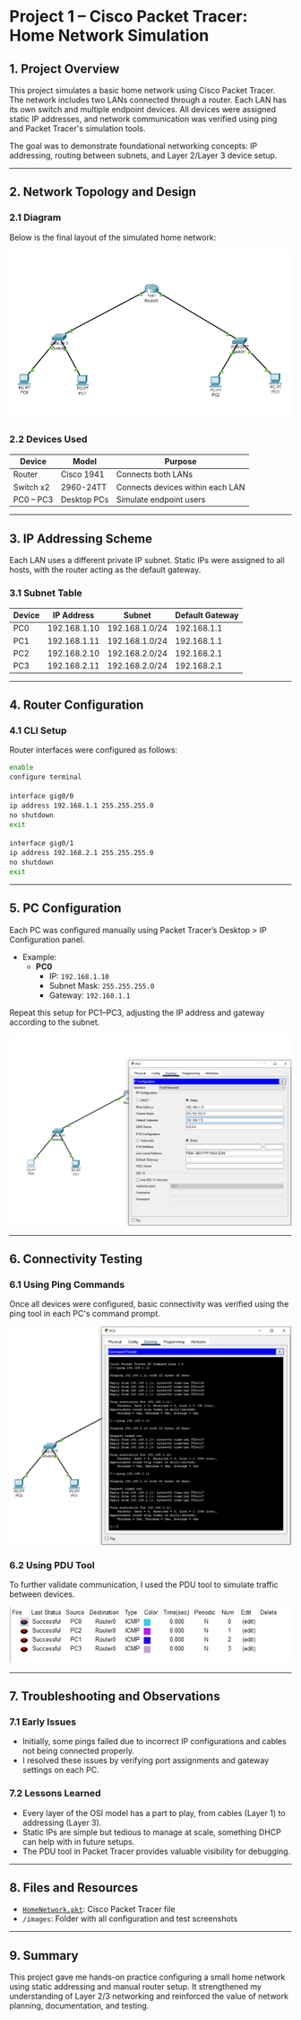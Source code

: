 # Project 1 – Cisco Packet Tracer: Home Network Simulation

## 1. Project Overview

This project simulates a basic home network using Cisco Packet Tracer. The network includes two LANs connected through a router. Each LAN has its own switch and multiple endpoint devices. All devices were assigned static IP addresses, and network communication was verified using ping and Packet Tracer's simulation tools.

The goal was to demonstrate foundational networking concepts: IP addressing, routing between subnets, and Layer 2/Layer 3 device setup.

---

## 2. Network Topology and Design

### 2.1 Diagram

Below is the final layout of the simulated home network:

![Final Network Topology](./images/TopologyComplete.PNG)

### 2.2 Devices Used

| Device       | Model          | Purpose                 |
|--------------|----------------|--------------------------|
| Router       | Cisco 1941     | Connects both LANs       |
| Switch x2    | 2960-24TT      | Connects devices within each LAN |
| PC0 – PC3    | Desktop PCs    | Simulate endpoint users  |

---

## 3. IP Addressing Scheme

Each LAN uses a different private IP subnet. Static IPs were assigned to all hosts, with the router acting as the default gateway.

### 3.1 Subnet Table

| Device     | IP Address      | Subnet         | Default Gateway   |
|------------|-----------------|----------------|-------------------|
| PC0        | 192.168.1.10    | 192.168.1.0/24 | 192.168.1.1       |
| PC1        | 192.168.1.11    | 192.168.1.0/24 | 192.168.1.1       |
| PC2        | 192.168.2.10    | 192.168.2.0/24 | 192.168.2.1       |
| PC3        | 192.168.2.11    | 192.168.2.0/24 | 192.168.2.1       |

---

## 4. Router Configuration

### 4.1 CLI Setup

Router interfaces were configured as follows:

```bash
enable
configure terminal

interface gig0/0
ip address 192.168.1.1 255.255.255.0
no shutdown
exit

interface gig0/1
ip address 192.168.2.1 255.255.255.0
no shutdown
exit
```
---
## 5. PC Configuration

Each PC was configured manually using Packet Tracer’s Desktop > IP Configuration panel.

- Example:
  - **PC0**
    - IP: `192.168.1.10`
    - Subnet Mask: `255.255.255.0`
    - Gateway: `192.168.1.1`

Repeat this setup for PC1–PC3, adjusting the IP address and gateway according to the subnet.

![PC0 IP Configuration](./images/PC0Configured.PNG)

---

## 6. Connectivity Testing

### 6.1 Using Ping Commands

Once all devices were configured, basic connectivity was verified using the ping tool in each PC's command prompt.

![PC to PC Ping Success](./images/PCtoPCconnectionSuccess.PNG)

### 6.2 Using PDU Tool

To further validate communication, I used the PDU tool to simulate traffic between devices.

![PDU Success](./images/PDUsuccessAll1.PNG)  

---

## 7. Troubleshooting and Observations

### 7.1 Early Issues

- Initially, some pings failed due to incorrect IP configurations and cables not being connected properly.
- I resolved these issues by verifying port assignments and gateway settings on each PC.

### 7.2 Lessons Learned

- Every layer of the OSI model has a part to play, from cables (Layer 1) to addressing (Layer 3).
- Static IPs are simple but tedious to manage at scale, something DHCP can help with in future setups.
- The PDU tool in Packet Tracer provides valuable visibility for debugging.

---

## 8. Files and Resources

- [`HomeNetwork.pkt`](./HomeNetwork.pkt): Cisco Packet Tracer file
- `/images`: Folder with all configuration and test screenshots

---

## 9. Summary

This project gave me hands-on practice configuring a small home network using static addressing and manual router setup. It strengthened my understanding of Layer 2/3 networking and reinforced the value of network planning, documentation, and testing.
